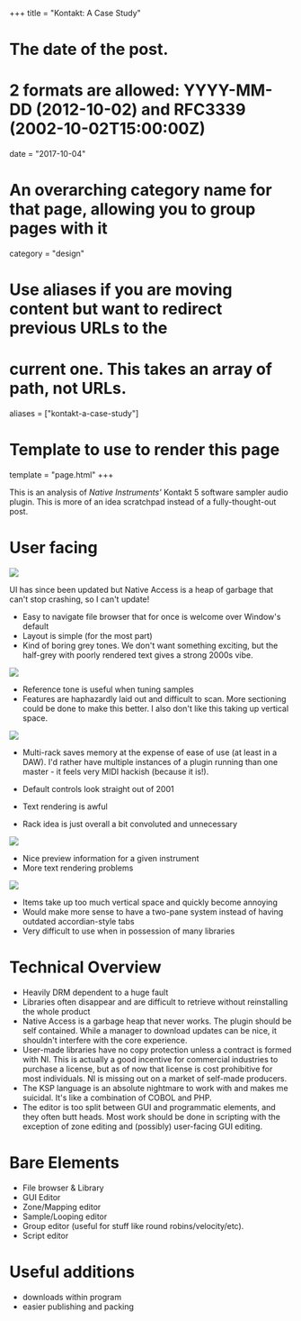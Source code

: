 +++
title = "Kontakt: A Case Study"

# The date of the post.
# 2 formats are allowed: YYYY-MM-DD (2012-10-02) and RFC3339 (2002-10-02T15:00:00Z)
date = "2017-10-04"

# An overarching category name for that page, allowing you to group pages with it
category = "design"


# Use aliases if you are moving content but want to redirect previous URLs to the 
# current one. This takes an array of path, not URLs.
aliases = ["kontakt-a-case-study"]

# Template to use to render this page
template = "page.html"
+++

This is an analysis of *Native Instruments'* Kontakt 5 software sampler audio plugin.  This is more of an idea scratchpad instead of a fully-thought-out post.

# User facing

![](/images/kontakt-a-case-study/1.png)

UI has since been updated but Native Access is a heap of garbage that can't stop crashing, so I can't update!

- Easy to navigate file browser that for once is welcome over Window's default
- Layout is simple (for the most part)
- Kind of boring grey tones.  We don't want something exciting, but the half-grey with poorly rendered text gives a strong 2000s vibe.

![](/images/kontakt-a-case-study/2.png)

- Reference tone is useful when tuning samples
- Features are haphazardly laid out and difficult to scan.  More sectioning could be done to make this better.  I also don't like this taking up vertical space.

![](/images/kontakt-a-case-study/3.png)

- Multi-rack saves memory at the expense of ease of use (at least in a DAW).  I'd rather have multiple instances of a plugin running than one master - it feels very MIDI hackish (because it is!).

- Default controls look straight out of 2001
- Text rendering is awful
- Rack idea is just overall a bit convoluted and unnecessary 

![](/images/kontakt-a-case-study/4.png)

- Nice preview information for a given instrument
- More text rendering problems

![](/images/kontakt-a-case-study/5.png)

- Items take up too much vertical space and quickly become annoying
- Would make more sense to have a two-pane system instead of having outdated accordian-style tabs
- Very difficult to use when in possession of many libraries

# Technical Overview

- Heavily DRM dependent to a huge fault
- Libraries often disappear and are difficult to retrieve without reinstalling the whole product
- Native Access is a garbage heap that never works.  The plugin should be self contained.  While a manager to download updates can be nice, it shouldn't interfere with the core experience.
- User-made libraries have no copy protection unless a contract is formed with NI.  This is actually a good incentive for commercial industries to purchase a license, but as of now that license is cost prohibitive for most individuals.  NI is missing out on a market of self-made producers.
- The KSP language is an absolute nightmare to work with and makes me suicidal.  It's like a combination of COBOL and PHP.
- The editor is too split between GUI and programmatic elements, and they often butt heads.  Most work should be done in scripting with the exception of zone editing and (possibly) user-facing GUI editing.

# Bare Elements
- File browser & Library
- GUI Editor
- Zone/Mapping editor
- Sample/Looping editor
- Group editor (useful for stuff like round robins/velocity/etc).
- Script editor

# Useful additions
- downloads within program
- easier publishing and packing